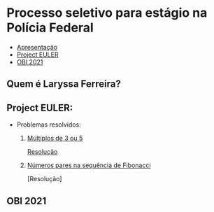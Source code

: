 # Processo seletivo para estágio na Polícia Federal

- [Apresentação](#Quem-é-Laryssa-Ferreira)
- [Project EULER](#Project-EULER)
- [OBI 2021](#OBI-2021)

## Quem é Laryssa Ferreira?



## Project EULER:
- Problemas resolvidos: 
  1. [Múltiplos de 3 ou 5](https://projecteuler.net/problem=1)
  
     [Resolução](https://github.com/laryferreira/Processo_seletivoPF/blob/studies/projectEULER/multiples3or5.py)
  
  
  2. [Números pares na sequência de Fibonacci](https://projecteuler.net/problem=2)
  
      [Resolução]
      
      
## OBI 2021
